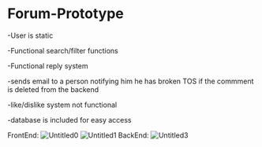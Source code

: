 # Forum-Prototype
-User is static

-Functional search/filter functions

-Functional reply system

-sends email to a person notifying him he has broken TOS if the commment is deleted from the backend

-like/dislike system not functional

-database is included for easy access


FrontEnd:
![Untitled0](https://user-images.githubusercontent.com/61565747/227587077-7ed0823e-2390-480b-b695-b54585aa33e4.png)
![Untitled1](https://user-images.githubusercontent.com/61565747/227588492-84711dea-935f-48e6-845e-377626789211.png)
BackEnd:
![Untitled3](https://user-images.githubusercontent.com/61565747/227588589-1e4d736a-9c58-4b52-a39c-696aeec673c9.png)


